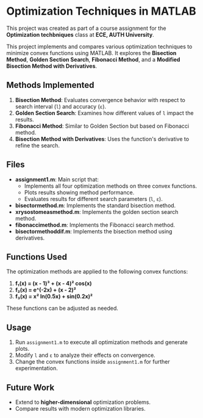 # Optimization Techniques in MATLAB

This project was created as part of a course assignment for the **Optimization techbniques** class at **ECE, AUTH University**.

This project implements and compares various optimization techniques to minimize convex functions using MATLAB. It explores the **Bisection Method**, **Golden Section Search**, **Fibonacci Method**, and a **Modified Bisection Method with Derivatives**.

## **Methods Implemented**
1. **Bisection Method**: Evaluates convergence behavior with respect to search interval (`l`) and accuracy (`ε`).
2. **Golden Section Search**: Examines how different values of `l` impact the results.
3. **Fibonacci Method**: Similar to Golden Section but based on Fibonacci method.
4. **Bisection Method with Derivatives**: Uses the function's derivative to refine the search.

## **Files**
- **assignment1.m**: Main script that:
  - Implements all four optimization methods on three convex functions.
  - Plots results showing method performance.
  - Evaluates results for different search parameters (`l`, `ε`).
- **bisectormethod.m**: Implements the standard bisection method.
- **xrysostomeasmethod.m**: Implements the golden section search method.
- **fibonaccimethod.m**: Implements the Fibonacci search method.
- **bisectormethoddif.m**: Implements the bisection method using derivatives.

## **Functions Used**
The optimization methods are applied to the following convex functions:
1. **f₁(x) = (x - 1)³ + (x - 4)² cos(x)**
2. **f₂(x) = e^(-2x) + (x - 2)²**
3. **f₃(x) = x² ln(0.5x) + sin(0.2x)²**

These functions can be adjusted as needed.

## **Usage**
1. Run `assignment1.m` to execute all optimization methods and generate plots.
2. Modify `l` and `ε` to analyze their effects on convergence.
3. Change the convex functions inside `assignment1.m` for further experimentation.

## **Future Work**
- Extend to **higher-dimensional** optimization problems.
- Compare results with modern optimization libraries.
